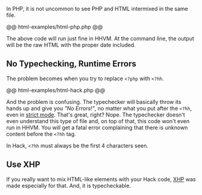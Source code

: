 In PHP, it is not uncommon to see PHP and HTML intermixed in the same file. 

@@ html-examples/html-php.php @@

The above code will run just fine in HHVM. At the command line, the output will be the raw HTML with the proper date included.

## No Typechecking, Runtime Errors

The problem becomes when you try to replace `<?php` with `<?hh`. 

@@ html-examples/html-hack.php @@

And the problem is confusing. The typechecker will basically throw its hands up and give you *"No Errors!"*, no matter what you put after the `<?hh`, even in [strict mode](../typechecker/modes.md#strict-mode). That's great, right? Nope. The typechecker doesn't even understand this type of file and, on top of that, this code won't even run in HHVM. You will get a fatal error complaining that there is unknown content before the `<?hh` tag. 

In Hack, `<?hh` must always be the first 4 characters seen.

## Use XHP

If you really want to mix HTML-like elements with your Hack code, [XHP](xhp/intro.md) was made especially for that. And, it is typecheckable.
